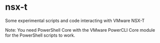# nsx-t
Some experimental scripts and code interacting with VMware NSX-T

Note: You need PowerShell Core with the VMware PowerCLI Core module for the PowerShell scripts to work.
